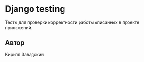 # Django testing  
Тесты для проверки корректности работы описанных в проекте приложений.

## Автор
Кирилл Завадский
